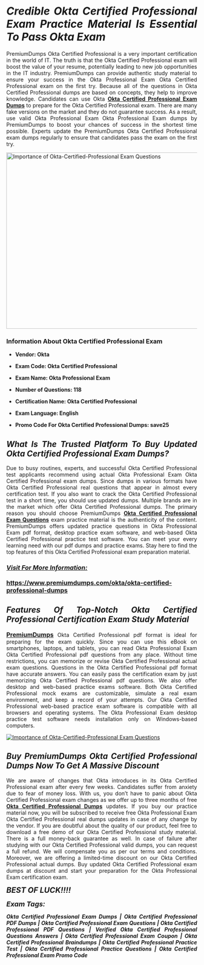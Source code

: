 <h1 style="text-align: justify;"><strong><em>Credible Okta Certified Professional Exam Practice Material Is Essential To Pass Okta Exam</em></strong></h1>

<p style="text-align: justify;">PremiumDumps Okta Certified Professional is a very important certification in the world of IT. The truth is that the Okta Certified Professional exam will boost the value of your resume, potentially leading to new job opportunities in the IT industry. PremiumDumps can provide authentic study material to ensure your success in the Okta Professional Exam Okta Certified Professional exam on the first try. Because all of the questions in Okta Certified Professional dumps are based on concepts, they help to improve knowledge. Candidates can use Okta <strong><a href="https://www.premiumdumps.com/okta/okta-certified-professional-dumps">Okta Certified Professional Exam Dumps</a></strong>&nbsp;to prepare for the Okta Certified Professional exam. There are many fake versions on the market and they do not guarantee success. As a result, use valid Okta Professional Exam Okta Professional Exam dumps by PremiumDumps to boost your chances of success in the shortest time possible. Experts update the PremiumDumps Okta Certified Professional exam dumps regularly to ensure that candidates pass the exam on the first try.</p>

<p style="text-align: justify;"><a href="https://www.premiumdumps.com/okta/okta-certified-professional-dumps"><img alt="Importance of Okta-Certified-Professional Exam Questions" src="https://i.imgur.com/P39uA2n.jpg" style="width: 700px; height: 465px;" /></a></p>

<h3 style="text-align: justify;"><strong>Information About Okta Certified Professional Exam</strong></h3>

<ul>
	<li>
	<p style="text-align: justify;"><b>Vendor: Okta</b></p>
	</li>
	<li>
	<p style="text-align: justify;"><b>Exam Code: Okta Certified Professional</b></p>
	</li>
	<li>
	<p style="text-align: justify;"><b>Exam Name: Okta Professional Exam</b></p>
	</li>
	<li>
	<p style="text-align: justify;"><b>Number of Questions: 118</b></p>
	</li>
	<li>
	<p style="text-align: justify;"><b>Certification Name: Okta Certified Professional</b></p>
	</li>
	<li>
	<p style="text-align: justify;"><b>Exam Language: English</b></p>
	</li>
	<li>
	<p style="text-align: justify;"><b>Promo Code For Okta Certified Professional Dumps: save25</b></p>
	</li>
</ul>

<h2 style="text-align: justify;"><strong><em>What Is The Trusted Platform To Buy Updated Okta Certified Professional Exam Dumps?</em></strong></h2>

<p style="text-align: justify;">Due to busy routines, experts, and successful Okta Certified Professional test applicants recommend using actual Okta Professional Exam Okta Certified Professional exam dumps. Since dumps in various formats have Okta Certified Professional real questions that appear in almost every certification test. If you also want to crack the Okta Certified Professional test in a short time, you should use updated dumps. Multiple brands are in the market which offer Okta Certified Professional dumps. The primary reason you should choose PremiumDumps <a href="https://www.premiumdumps.com/okta/okta-certified-professional-dumps"><strong>Okta Certified Professional Exam Questions</strong></a>&nbsp;exam practice material is the authenticity of the content. PremiumDumps offers updated practice questions in Okta Professional Exam pdf format, desktop practice exam software, and web-based Okta Certified Professional practice test software. You can meet your every learning need with our pdf dumps and practice exams. Stay here to find the top features of this Okta Certified Professional exam preparation material.</p>

<h3 style="text-align: justify;"><strong><u><i>Visit For More Information:</i></u><br />
<br />
<a href="https://www.premiumdumps.com/okta/okta-certified-professional-dumps">https://www.premiumdumps.com/okta/okta-certified-professional-dumps</a></strong></h3>

<h2 style="text-align: justify;"><strong><em>Features Of Top-Notch Okta Certified Professional Certification Exam Study Material</em></strong></h2>

<p style="text-align: justify;"><span style="font-size:16px;"><strong><a href="https://www.premiumdumps.com/">PremiumDumps</a></strong></span> Okta Certified Professional pdf format is ideal for preparing for the exam quickly. Since you can use this eBook on smartphones, laptops, and tablets, you can read Okta Professional Exam Okta Certified Professional pdf questions from any place. Without time restrictions, you can memorize or revise Okta Certified Professional actual exam questions. Questions in the Okta Certified Professional pdf format have accurate answers. You can easily pass the certification exam by just memorizing Okta Certified Professional pdf questions. We also offer desktop and web-based practice exams software. Both Okta Certified Professional mock exams are customizable, simulate a real exam environment, and keep a record of your attempts. Our Okta Certified Professional web-based practice exam software is compatible with all browsers and operating systems. The Okta Professional Exam desktop practice test software needs installation only on Windows-based computers.</p>

<p style="text-align: justify;"><a href="https://www.premiumdumps.com/okta/okta-certified-professional-dumps"><img alt="Importance of Okta-Certified-Professional Exam Questions" src="https://i.imgur.com/2KPb8yb.jpg" /></a></p>

<h2 style="text-align: justify;"><strong><em>Buy PremiumDumps&nbsp;Okta Certified Professional Dumps Now To Get A Massive Discount</em></strong></h2>

<p style="text-align: justify;">We are aware of changes that Okta introduces in its Okta Certified Professional exam after every few weeks. Candidates suffer from anxiety due to fear of money loss. With us, you don&rsquo;t have to panic about&nbsp;Okta Certified Professional exam changes as we offer up to three months of free <strong><a href="https://www.premiumdumps.com/okta/okta-certified-professional-certification-dumps">Okta Certified Professional Dumps</a></strong> updates. If you buy our practice material now, you will be subscribed to receive free Okta Professional Exam Okta Certified Professional real dumps updates in case of any change by the vendor. If you are doubtful about the quality of our product, feel free to download a free demo of our Okta Certified Professional study material. There is a full money-back guarantee as well. In case of failure after studying with our Okta Certified Professional valid dumps, you can request a full refund. We will compensate you as per our terms and conditions. Moreover, we are offering a limited-time discount on our Okta Certified Professional actual dumps. Buy updated Okta Certified Professional exam dumps at discount and start your preparation for the Okta Professional Exam certification exam.</p>

<p style="text-align: justify;"><em><span style="font-size:20px;"><strong>BEST OF LUCK!!!!</strong></span></em></p>

<p style="text-align: justify;"><span style="font-size:18px;"><strong><em>Exam Tags:</em></strong></span><span style="font-size:20px;"><strong><em> </em></strong></span></p>

<p style="text-align: justify;"><span style="font-size:14px;"><strong><em>Okta Certified Professional Exam Dumps | Okta Certified Professional PDF Dumps | Okta Certified Professional Exam Questions | Okta Certified Professional PDF Questions | Verified Okta Certified Professional Questions Answers | Okta Certified Professional Exam Coupon | Okta Certified Professional Braindumps | Okta Certified Professional Practice Test | Okta Certified Professional Practice Questions | Okta Certified Professional Exam Promo Code</em></strong></span></p>
